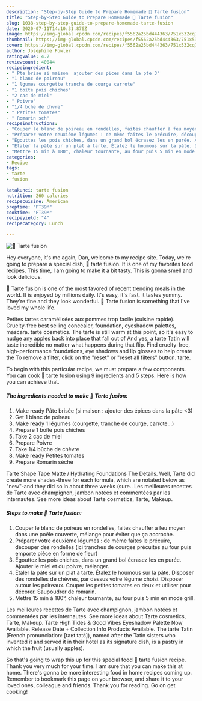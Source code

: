 ```yaml
---
description: "Step-by-Step Guide to Prepare Homemade 🌺 Tarte fusion"
title: "Step-by-Step Guide to Prepare Homemade 🌺 Tarte fusion"
slug: 1038-step-by-step-guide-to-prepare-homemade-tarte-fusion
date: 2020-07-11T14:10:31.876Z
image: https://img-global.cpcdn.com/recipes/f5562a25bd444363/751x532cq70/🌺-tarte-fusion-photo-principale-de-la-recette.jpg
thumbnail: https://img-global.cpcdn.com/recipes/f5562a25bd444363/751x532cq70/🌺-tarte-fusion-photo-principale-de-la-recette.jpg
cover: https://img-global.cpcdn.com/recipes/f5562a25bd444363/751x532cq70/🌺-tarte-fusion-photo-principale-de-la-recette.jpg
author: Josephine Fowler
ratingvalue: 4.7
reviewcount: 40044
recipeingredient:
- " Pte brise si maison  ajouter des pices dans la pte 3"
- "1 blanc de poireau"
- "1 lgumes courgette tranche de courge carrote"
- "1 boîte pois chiches"
- "2 cac de miel"
- " Poivre"
- "1/4 bche de chvre"
- " Petites tomates"
- " Romarin sch"
recipeinstructions:
- "Couper le blanc de poireau en rondelles, faites chauffer à feu moyen dans une poêle couverte, mélange pour éviter que ça accroche."
- "Préparer votre deuxième légumes : de même faites le précuire, découper des rondelles (ici tranches de courges précuites au four puis emporte pièce en forme de fleur)"
- "Égouttez les pois chiches, dans un grand bol écrasez les en purée. Ajouter le miel et du poivre, mélanger."
- "Étaler la pâte sur un plat à tarte. Étalez le houmous sur la pâte. Disposer des rondelles de chèvres, par dessus votre légume choisi. Disposer autour les poireaux. Couper les petites tomates en deux et utiliser pour décorer. Saupoudrer de romarin."
- "Mettre 15 min à 180°, chaleur tournante, au four puis 5 min en mode grill."
categories:
- Recipe
tags:
- tarte
- fusion

katakunci: tarte fusion 
nutrition: 260 calories
recipecuisine: American
preptime: "PT39M"
cooktime: "PT39M"
recipeyield: "4"
recipecategory: Lunch

---
```



![🌺 Tarte fusion](https://img-global.cpcdn.com/recipes/f5562a25bd444363/751x532cq70/🌺-tarte-fusion-photo-principale-de-la-recette.jpg)

Hey everyone, it's me again, Dan, welcome to my recipe site. Today, we're going to prepare a special dish, 🌺 tarte fusion. It is one of my favorites food recipes. This time, I am going to make it a bit tasty. This is gonna smell and look delicious.

🌺 Tarte fusion is one of the most favored of recent trending meals in the world. It is enjoyed by millions daily. It's easy, it's fast, it tastes yummy. They're fine and they look wonderful. 🌺 Tarte fusion is something that I've loved my whole life.

Petites tartes caramélisées aux pommes trop facile (cuisine rapide). Cruelty-free best selling concealer, foundation, eyeshadow palettes, mascara. tarte cosmetics. The tarte is still warm at this point, so it&#39;s easy to nudge any apples back into place that fall out of And yes, a tarte Tatin will taste incredible no matter what happens during that flip. Find cruelty-free, high-performance foundations, eye shadows and lip glosses to help create the To remove a filter, click on the &#34;reset&#34; or &#34;reset all filters&#34; button. tarte.


To begin with this particular recipe, we must prepare a few components. You can cook 🌺 tarte fusion using 9 ingredients and 5 steps. Here is how you can achieve that.

<!--inarticleads1-->

##### The ingredients needed to make 🌺 Tarte fusion:

1. Make ready  Pâte brisée (si maison : ajouter des épices dans la pâte &lt;3)
1. Get 1 blanc de poireau
1. Make ready 1 légumes (courgette, tranche de courge, carrote...)
1. Prepare 1 boîte pois chiches
1. Take 2 cac de miel
1. Prepare  Poivre
1. Take 1/4 bûche de chèvre
1. Make ready  Petites tomates
1. Prepare  Romarin séché


Tarte Shape Tape Matte / Hydrating Foundations The Details. Well, Tarte did create more shades-three for each formula, which are notated below as &#34;new&#34;-and they did so in about three weeks (sure.. Les meilleures recettes de Tarte avec champignon, jambon notées et commentées par les internautes. See more ideas about Tarte cosmetics, Tarte, Makeup. 

<!--inarticleads2-->

##### Steps to make 🌺 Tarte fusion:

1. Couper le blanc de poireau en rondelles, faites chauffer à feu moyen dans une poêle couverte, mélange pour éviter que ça accroche.
1. Préparer votre deuxième légumes : de même faites le précuire, découper des rondelles (ici tranches de courges précuites au four puis emporte pièce en forme de fleur)
1. Égouttez les pois chiches, dans un grand bol écrasez les en purée. Ajouter le miel et du poivre, mélanger.
1. Étaler la pâte sur un plat à tarte. Étalez le houmous sur la pâte. Disposer des rondelles de chèvres, par dessus votre légume choisi. Disposer autour les poireaux. Couper les petites tomates en deux et utiliser pour décorer. Saupoudrer de romarin.
1. Mettre 15 min à 180°, chaleur tournante, au four puis 5 min en mode grill.


Les meilleures recettes de Tarte avec champignon, jambon notées et commentées par les internautes. See more ideas about Tarte cosmetics, Tarte, Makeup. Tarte High Tides &amp; Good Vibes Eyeshadow Palette Now Available. Release Date + Collection Info Products Available. The tarte Tatin (French pronunciation: [taʁt tatɛ̃]), named after the Tatin sisters who invented it and served it in their hotel as its signature dish, is a pastry in which the fruit (usually apples). 

So that's going to wrap this up for this special food 🌺 tarte fusion recipe. Thank you very much for your time. I am sure that you can make this at home. There's gonna be more interesting food in home recipes coming up. Remember to bookmark this page on your browser, and share it to your loved ones, colleague and friends. Thank you for reading. Go on get cooking!
